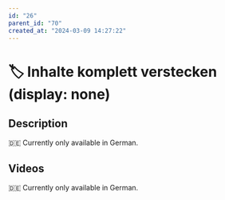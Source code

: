 ```yaml
---
id: "26"
parent_id: "70"
created_at: "2024-03-09 14:27:22"
---
```


# 🏷️ Inhalte komplett verstecken (display: none)

## Description

🇩🇪 Currently only available in German.

## Videos

🇩🇪 Currently only available in German.
